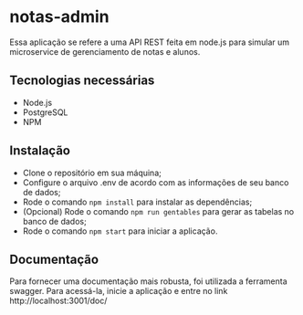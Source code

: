 # notas-admin

Essa aplicação se refere a uma API REST feita em node.js para simular um microservice de gerenciamento de notas e alunos.

## Tecnologias necessárias 

- Node.js
- PostgreSQL
- NPM

## Instalação
- Clone o repositório em sua máquina;
- Configure o arquivo .env de acordo com as informações de seu banco de dados;
- Rode o comando `npm install` para instalar as dependências;
- (Opcional) Rode o comando `npm run gentables` para gerar as tabelas no banco de dados;
- Rode o comando `npm start` para iniciar a aplicação.

## Documentação

Para fornecer uma documentação mais robusta, foi utilizada a ferramenta swagger. Para acessá-la, inicie a aplicação e entre no link http://localhost:3001/doc/
